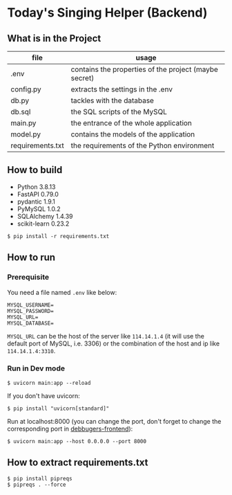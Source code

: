 # Today's Singing Helper (Backend)

## What is in the Project

| file             | usage                                                 |
|------------------|-------------------------------------------------------|
| .env             | contains the properties of the project (maybe secret) |
| config.py        | extracts the settings in the .env                     |
| db.py            | tackles with the database                             |
| db.sql           | the SQL scripts of the MySQL                          |
| main.py          | the entrance of the whole application                 |
| model.py         | contains the models of the application                |
| requirements.txt | the requirements of the Python environment            |


## How to build

* Python 3.8.13
* FastAPI 0.79.0
* pydantic 1.9.1
* PyMySQL 1.0.2
* SQLAlchemy 1.4.39
* scikit-learn 0.23.2

```shell
$ pip install -r requirements.txt
```

## How to run

### Prerequisite

You need a file named `.env` like below:

```properties
MYSQL_USERNAME=
MYSQL_PASSWORD=
MYSQL_URL=
MYSQL_DATABASE=
```

`MYSQL_URL` can be the host of the server like `114.14.1.4` (it will use the default port of MySQL, i.e. 3306) or the combination of the host and ip like `114.14.1.4:3310`.

### Run in Dev mode

```shell
$ uvicorn main:app --reload
```

If you don't have uvicorn:

```shell
$ pip install "uvicorn[standard]"
```

Run at localhost:8000 (you can change the port, don't forget to change the corresponding port in [debbugers-frontend](https://github.com/tzq0301/debuggers-frontend/blob/master/src/http/index.ts)):

```shell
$ uvicorn main:app --host 0.0.0.0 --port 8000
```

## How to extract requirements.txt

```shell
$ pip install pipreqs
$ pipreqs . --force
```
